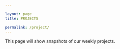 ```yaml
---

layout: page
title: PROJECTS

permalink: /project/
---
```


This page will show snapshots of our weekly projects.
